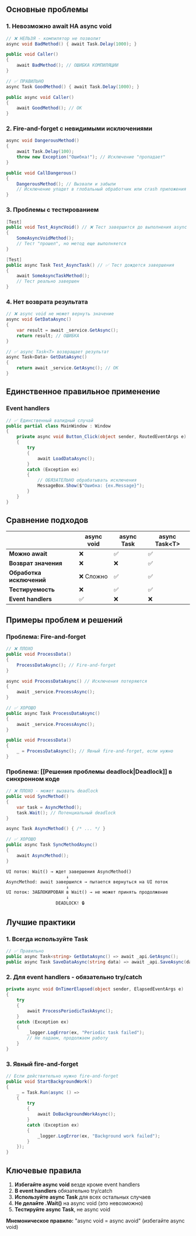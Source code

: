 ## Основные проблемы

### 1. **Невозможно await** НА async void

```csharp
// ❌ НЕЛЬЗЯ - компилятор не позволит
async void BadMethod() { await Task.Delay(1000); }

public void Caller()
{
    await BadMethod(); // ОШИБКА КОМПИЛЯЦИИ
}

// ✅ ПРАВИЛЬНО
async Task GoodMethod() { await Task.Delay(1000); }

public async void Caller()
{
    await GoodMethod(); // OK
}
```

### 2. **Fire-and-forget с невидимыми исключениями**

```csharp
async void DangerousMethod()
{
    await Task.Delay(100);
    throw new Exception("Ошибка!"); // Исключение "пропадает"
}

public void CallDangerous()
{
    DangerousMethod(); // Вызвали и забыли
    // Исключение упадет в глобальный обработчик или crash приложения
}
```

### 3. **Проблемы с тестированием**

```csharp
[Test]
public void Test_AsyncVoid() // ❌ Тест завершится до выполнения async void
{
    SomeAsyncVoidMethod();
    // Тест "прошел", но метод еще выполняется
}

[Test]
public async Task Test_AsyncTask() // ✅ Тест дождется завершения
{
    await SomeAsyncTaskMethod();
    // Тест реально завершен
}
```

### 4. **Нет возврата результата**

```csharp
// ❌ async void не может вернуть значение
async void GetDataAsync() 
{
    var result = await _service.GetAsync();
    return result; // ОШИБКА
}

// ✅ async Task<T> возвращает результат
async Task<Data> GetDataAsync()
{
    return await _service.GetAsync(); // OK
}
```

## Единственное правильное применение

### Event handlers

```csharp
// ✅ Единственный валидный случай
public partial class MainWindow : Window
{
    private async void Button_Click(object sender, RoutedEventArgs e)
    {
        try
        {
            await LoadDataAsync();
        }
        catch (Exception ex)
        {
            // ОБЯЗАТЕЛЬНО обрабатывать исключения
            MessageBox.Show($"Ошибка: {ex.Message}");
        }
    }
}
```

## Сравнение подходов

|                          | async void | async Task | async Task\<T> |
| ------------------------ | ---------- | ---------- | -------------- |
| **Можно await**          | ❌          | ✅          | ✅              |
| **Возврат значения**     | ❌          | ❌          | ✅              |
| **Обработка исключений** | ❌ Сложно   | ✅          | ✅              |
| **Тестируемость**        | ❌          | ✅          | ✅              |
| **Event handlers**       | ✅          | ❌          | ❌              |

## Примеры проблем и решений

### Проблема: Fire-and-forget

```csharp
// ❌ ПЛОХО
public void ProcessData()
{
    ProcessDataAsync(); // Fire-and-forget
}

async void ProcessDataAsync() // Исключения потеряются
{
    await _service.ProcessAsync();
}

// ✅ ХОРОШО
public async Task ProcessDataAsync()
{
    await _service.ProcessAsync();
}

public void ProcessData()
{
    _ = ProcessDataAsync(); // Явный fire-and-forget, если нужно
}
```

### Проблема: [[Решения проблемы deadlock|Deadlock]] в синхронном коде

```csharp
// ❌ ПЛОХО - может вызвать deadlock
public void SyncMethod()
{
    var task = AsyncMethod();
    task.Wait(); // Потенциальный deadlock
}

async Task AsyncMethod() { /* ... */ }

// ✅ ХОРОШО
public async Task SyncMethodAsync()
{
    await AsyncMethod();
}
```


```text
UI поток: Wait() → ждет завершения AsyncMethod()
                       ↓
AsyncMethod: await завершился → пытается вернуться на UI поток
                       ↓
UI поток: ЗАБЛОКИРОВАН в Wait() → не может принять продолжение
                       ↓
                   DEADLOCK! 🔒
```
## Лучшие практики

### 1. **Всегда используйте Task**

```csharp
// ✅ Правильно
public async Task<string> GetDataAsync() => await _api.GetAsync();
public async Task SaveDataAsync(string data) => await _api.SaveAsync(data);
```

### 2. **Для event handlers - обязательно try/catch**

```csharp
private async void OnTimerElapsed(object sender, ElapsedEventArgs e)
{
    try
    {
        await ProcessPeriodicTaskAsync();
    }
    catch (Exception ex)
    {
        _logger.LogError(ex, "Periodic task failed");
        // Не падаем, продолжаем работу
    }
}
```

### 3. **Явный fire-and-forget**

```csharp
// Если действительно нужно fire-and-forget
public void StartBackgroundWork()
{
    _ = Task.Run(async () =>
    {
        try
        {
            await DoBackgroundWorkAsync();
        }
        catch (Exception ex)
        {
            _logger.LogError(ex, "Background work failed");
        }
    });
}
```

## Ключевые правила

1. **Избегайте async void** везде кроме event handlers
2. **В event handlers** обязательно try/catch
3. **Используйте async Task** для всех остальных случаев
4. **Не делайте .Wait()** на async void (это невозможно)
5. **Тестируйте async Task**, не async void

**Мнемоническое правило:** "async void = async avoid" (избегайте async void)